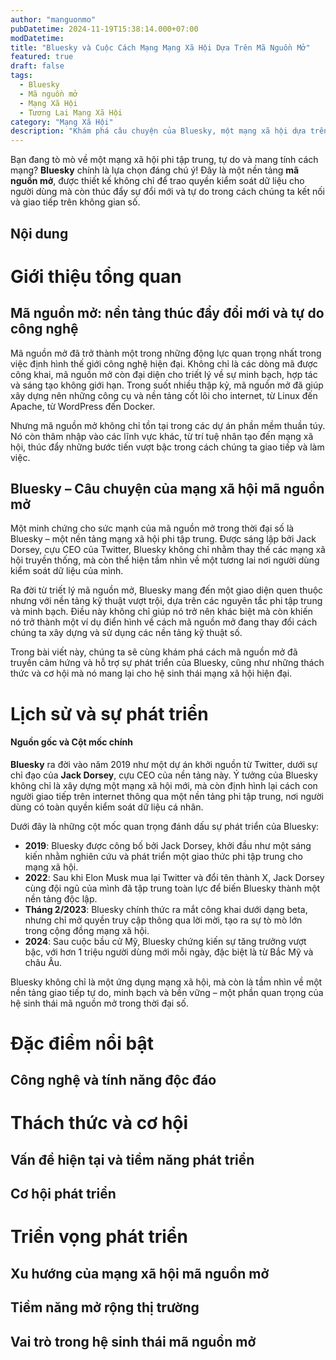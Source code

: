 ```yaml
---
author: "manguonmo"
pubDatetime: 2024-11-19T15:38:14.000+07:00
modDatetime: 
title: "Bluesky và Cuộc Cách Mạng Mạng Xã Hội Dựa Trên Mã Nguồn Mở"
featured: true
draft: false
tags:
  - Bluesky
  - Mã nguồn mở
  - Mạng Xã Hội
  - Tương Lai Mạng Xã Hội
category: "Mạng Xã Hội"
description: "Khám phá câu chuyện của Bluesky, một mạng xã hội dựa trên mã nguồn mở, đang định hình lại tương lai với sự tự do dữ liệu và tính phi tập trung. Tìm hiểu lịch sử, đặc điểm nổi bật và triển vọng phát triển của Bluesky trong hệ sinh thái mạng xã hội hiện nay."
---
```


Bạn đang tò mò về một mạng xã hội phi tập trung, tự do và mang tính cách mạng? **Bluesky** chính là lựa chọn đáng chú ý! Đây là một nền tảng **mã nguồn mở**, được thiết kế không chỉ để trao quyền kiểm soát dữ liệu cho người dùng mà còn thúc đẩy sự đổi mới và tự do trong cách chúng ta kết nối và giao tiếp trên không gian số.

## Nội dung

# Giới thiệu tổng quan

## Mã nguồn mở: nền tảng thúc đẩy đổi mới và tự do công nghệ
Mã nguồn mở đã trở thành một trong những động lực quan trọng nhất trong việc định hình thế giới công nghệ hiện đại. Không chỉ là các dòng mã được công khai, mã nguồn mở còn đại diện cho triết lý về sự minh bạch, hợp tác và sáng tạo không giới hạn. Trong suốt nhiều thập kỷ, mã nguồn mở đã giúp xây dựng nên những công cụ và nền tảng cốt lõi cho internet, từ Linux đến Apache, từ WordPress đến Docker.

Nhưng mã nguồn mở không chỉ tồn tại trong các dự án phần mềm thuần túy. Nó còn thâm nhập vào các lĩnh vực khác, từ trí tuệ nhân tạo đến mạng xã hội, thúc đẩy những bước tiến vượt bậc trong cách chúng ta giao tiếp và làm việc.

## Bluesky – Câu chuyện của mạng xã hội mã nguồn mở
Một minh chứng cho sức mạnh của mã nguồn mở trong thời đại số là Bluesky – một nền tảng mạng xã hội phi tập trung. Được sáng lập bởi Jack Dorsey, cựu CEO của Twitter, Bluesky không chỉ nhằm thay thế các mạng xã hội truyền thống, mà còn thể hiện tầm nhìn về một tương lai nơi người dùng kiểm soát dữ liệu của mình.

Ra đời từ triết lý mã nguồn mở, Bluesky mang đến một giao diện quen thuộc nhưng với nền tảng kỹ thuật vượt trội, dựa trên các nguyên tắc phi tập trung và minh bạch. Điều này không chỉ giúp nó trở nên khác biệt mà còn khiến nó trở thành một ví dụ điển hình về cách mã nguồn mở đang thay đổi cách chúng ta xây dựng và sử dụng các nền tảng kỹ thuật số.

Trong bài viết này, chúng ta sẽ cùng khám phá cách mã nguồn mở đã truyền cảm hứng và hỗ trợ sự phát triển của Bluesky, cũng như những thách thức và cơ hội mà nó mang lại cho hệ sinh thái mạng xã hội hiện đại.

# Lịch sử và sự phát triển

#### Nguồn gốc và Cột mốc chính  

**Bluesky** ra đời vào năm 2019 như một dự án khởi nguồn từ Twitter, dưới sự chỉ đạo của **Jack Dorsey**, cựu CEO của nền tảng này. Ý tưởng của Bluesky không chỉ là xây dựng một mạng xã hội mới, mà còn định hình lại cách con người giao tiếp trên internet thông qua một nền tảng phi tập trung, nơi người dùng có toàn quyền kiểm soát dữ liệu cá nhân.  

Dưới đây là những cột mốc quan trọng đánh dấu sự phát triển của Bluesky:  

- **2019**: Bluesky được công bố bởi Jack Dorsey, khởi đầu như một sáng kiến nhằm nghiên cứu và phát triển một giao thức phi tập trung cho mạng xã hội.  
- **2022**: Sau khi Elon Musk mua lại Twitter và đổi tên thành X, Jack Dorsey cùng đội ngũ của mình đã tập trung toàn lực để biến Bluesky thành một nền tảng độc lập.  
- **Tháng 2/2023**: Bluesky chính thức ra mắt công khai dưới dạng beta, nhưng chỉ mở quyền truy cập thông qua lời mời, tạo ra sự tò mò lớn trong cộng đồng mạng xã hội.  
- **2024**: Sau cuộc bầu cử Mỹ, Bluesky chứng kiến sự tăng trưởng vượt bậc, với hơn 1 triệu người dùng mới mỗi ngày, đặc biệt là từ Bắc Mỹ và châu Âu.  

Bluesky không chỉ là một ứng dụng mạng xã hội, mà còn là tầm nhìn về một nền tảng giao tiếp tự do, minh bạch và bền vững – một phần quan trọng của hệ sinh thái mã nguồn mở trong thời đại số.  

# Đặc điểm nổi bật

## Công nghệ và tính năng độc đáo

# Thách thức và cơ hội

## Vấn đề hiện tại và tiềm năng phát triển

## Cơ hội phát triển

# Triển vọng phát triển

## Xu hướng của mạng xã hội mã nguồn mở

## Tiềm năng mở rộng thị trường

## Vai trò trong hệ sinh thái mã nguồn mở


